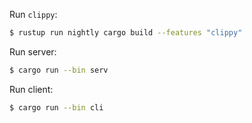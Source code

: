 Run `clippy`:

```sh
$ rustup run nightly cargo build --features "clippy"
```

Run server:

```sh
$ cargo run --bin serv
```

Run client:

```sh
$ cargo run --bin cli
```
